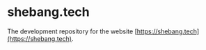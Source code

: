 # shebang.tech

The development repository for the website
[https://shebang.tech](https://shebang.tech).
